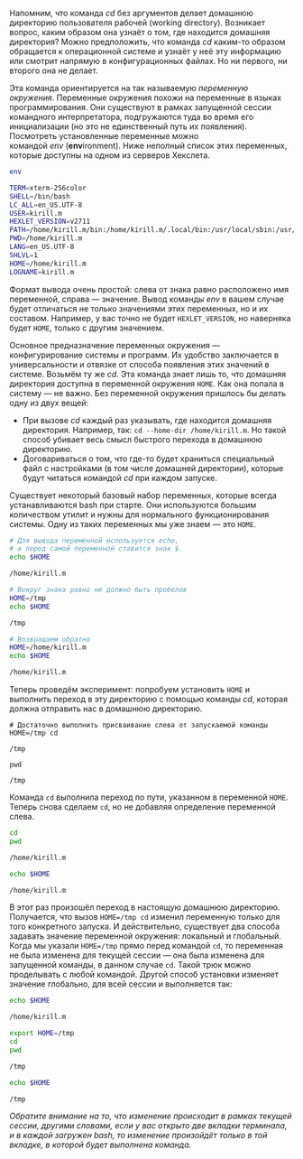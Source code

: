 Напомним, что команда _cd_ без аргументов делает домашнюю директорию пользователя рабочей (working directory). Возникает вопрос, каким образом она узнаёт о том, где находится домашняя директория? Можно предположить, что команда _cd_ каким-то образом обращается к операционной системе и узнаёт у неё эту информацию или смотрит напрямую в конфигурационных файлах. Но ни первого, ни второго она не делает.

Эта команда ориентируется на так называемую _переменную окружения_. Переменные окружения похожи на переменные в языках программирования. Они существуют в рамках запущенной сессии командного интерпретатора, подгружаются туда во время его инициализации (но это не единственный путь их появления). Посмотреть установленные переменные можно командой _env_ (**env**ironment). Ниже неполный список этих переменных, которые доступны на одном из серверов Хекслета.

```bash
env

TERM=xterm-256color
SHELL=/bin/bash
LC_ALL=en_US.UTF-8
USER=kirill.m
HEXLET_VERSION=v2711
PATH=/home/kirill.m/bin:/home/kirill.m/.local/bin:/usr/local/sbin:/usr/local/bin:/usr/sbin:/usr/bin:/sbin:/bin:/usr/games:/usr/local/games:/snap/bin
PWD=/home/kirill.m
LANG=en_US.UTF-8
SHLVL=1
HOME=/home/kirill.m
LOGNAME=kirill.m
```

Формат вывода очень простой: слева от знака равно расположено имя переменной, справа — значение. Вывод команды _env_ в вашем случае будет отличаться не только значениями этих переменных, но и их составом. Например, у вас точно не будет `HEXLET_VERSION`, но наверняка будет `HOME`, только с другим значением.

Основное предназначение переменных окружения — конфигурирование системы и программ. Их удобство заключается в универсальности и отвязке от способа появления этих значений в системе. Возьмём ту же _cd_. Эта команда знает лишь то, что домашняя директория доступна в переменной окружения `HOME`. Как она попала в систему — не важно. Без переменной окружения пришлось бы делать одну из двух вещей:

-   При вызове _cd_ каждый раз указывать, где находится домашняя директория. Например, так: `cd --home-dir /home/kirill.m`. Но такой способ убивает весь смысл быстрого перехода в домашнюю директорию.
-   Договариваться о том, что где-то будет храниться специальный файл с настройками (в том числе домашней директории), которые будут читаться командой _cd_ при каждом запуске.

Существует некоторый базовый набор переменных, которые всегда устанавливаются bash при старте. Они используются большим количеством утилит и нужны для нормального функционирования системы. Одну из таких переменных мы уже знаем — это `HOME`.

```bash
# Для вывода переменной используется echo,
# а перед самой переменной ставится знак $.
echo $HOME

/home/kirill.m

# Вокруг знака равно не должно быть пробелов
HOME=/tmp
echo $HOME

/tmp

# Возвращаем обратно
HOME=/home/kirill.m
echo $HOME

/home/kirill.m
```

Теперь проведём эксперимент: попробуем установить `HOME` и выполнить переход в эту директорию с помощью команды _cd_, которая должна отправить нас в домашнюю директорию.

```
# Достаточно выполнить присваивание слева от запускаемой команды
HOME=/tmp cd

/tmp

pwd

/tmp
```

Команда `cd` выполнила переход по пути, указанном в переменной `HOME`. Теперь снова сделаем `cd`, но не добавляя определение переменной слева.

```bash
cd
pwd

/home/kirill.m

echo $HOME

/home/kirill.m
```

В этот раз произошёл переход в настоящую домашнюю директорию. Получается, что вызов `HOME=/tmp cd` изменил переменную только для того конкретного запуска. И действительно, существует два способа задавать значение переменной окружения: локальный и глобальный. Когда мы указали `HOME=/tmp` прямо перед командой `cd`, то переменная не была изменена для текущей сессии — она была изменена для запущенной команды, в данном случае `cd`. Такой трюк можно проделывать с любой командой. Другой способ установки изменяет значение глобально, для всей сессии и выполняется так:

```bash
echo $HOME

/home/kirill.m

export HOME=/tmp
cd
pwd

/tmp

echo $HOME

/tmp
```

_Обратите внимание на то, что изменение происходит в рамках текущей сессии, другими словами, если у вас открыто две вкладки терминала, и в каждой загружен bash, то изменение произойдёт только в той вкладке, в которой будет выполнена команда._